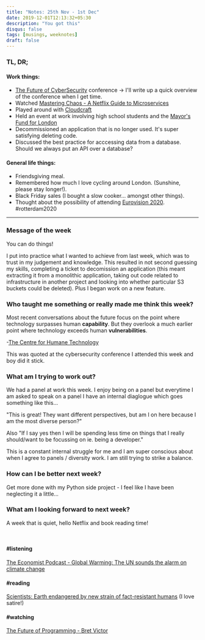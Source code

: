 ```yaml
---
title: "Notes: 25th Nov - 1st Dec"
date: 2019-12-01T12:13:32+05:30
description: "You got this"
disqus: false
tags: [musings, weeknotes]
draft: false
---
```


### TL, DR;

#### Work things:
- [The Future of CyberSecurity](https://cybereurope.events/programme) conference → I'll write up a quick overview of the conference when I get time.
- Watched [Mastering Chaos - A Netflix Guide to Microservices](https://www.youtube.com/watch?v=CZ3wIuvmHeM)
- Played around with [Cloudcraft](https://cloudcraft.co/)
- Held an event at work involving high school students and the [Mayor's Fund for London](https://www.mayorsfundforlondon.org.uk/)
- Decommissioned an application that is no longer used. It's super satisfying deleting code.
- Discussed the best practice for acccessing data from a database. Should we always put an API over a database?


#### General life things:
- Friendsgiving meal.
- Remembered how much I love cycling around London. (Sunshine, please stay longer!).
- Black Friday sales (I bought a slow cooker... amongst other things).
- Thought about the possibility of attending [Eurovision 2020](https://eurovision.tv/event/rotterdam-2020). #rotterdam2020

____________


### Message of the week
You can do things!


I put into practice what I wanted to achieve from last week, which was to trust in my judgement and knowledge. This resulted in not second guessing my skills, completing a ticket to decomission an application (this meant extracting it from a monolithic application, taking out code related to infrastructure in another project and looking into whether particular S3 buckets could be deleted). Plus I began work on a new feature.


### Who taught me something or really made me think this week?
Most recent conversations about the future focus on the point where technology surpasses human **capability**. But they overlook a much earlier point where technology exceeds human **vulnerabilities**.

-[The Centre for Humane Technology](https://humanetech.com/problem/)


This was quoted at the cybersecurity conference I attended this week and boy did it stick.


### What am I trying to work out?
We had a panel at work this week. I enjoy being on a panel but everytime I am asked to speak on a panel I have an internal diaglogue which goes something like this...

"This is great! They want different perspectives, but am I on here because I am the most diverse person?"


Also
"If I say yes then I will be spending less time on things that I really should/want to be focussing on ie. being a developer."


This is a constant internal struggle for me and I am super conscious about when I agree to panels / diversity work. I am still trying to strike a balance.


### How can I be better next week?
Get more done with my Python side project - I feel like I have been neglecting it a little...


### What am I looking forward to next week?
A week that is quiet, hello Netflix and book reading time!


<br>


#### #listening
[The Economist Podcast - Global Warming: The UN sounds the alarm on climate change](https://www.economist.com/podcasts/2019/11/27/we-are-a-long-long-way-off-where-we-need-to-be-the-uns-global-warning)


#### #reading
[Scientists: Earth endangered by new strain of fact-resistant humans](https://www.newyorker.com/humor/borowitz-report/scientists-earth-endangered-by-new-strain-of-fact-resistant-humans) (I love satire!)


#### #watching
[The Future of Programming - Bret Victor](https://www.programmingtalks.org/talk/the-future-of-programming)